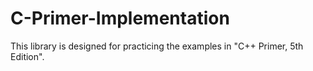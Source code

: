 # C-Primer-Implementation
This library is designed for practicing the examples in "C++ Primer, 5th Edition".
